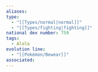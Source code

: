 ```yaml
---
aliases: 
type:
  - "[[Types/normal|normal]]"
  - "[[Types/fighting|fighting]]"
national dex number: 759
tags:
  - Alola
evolution line:
  - "[[Pokémon/Bewear]]"
associated: 
---
```

